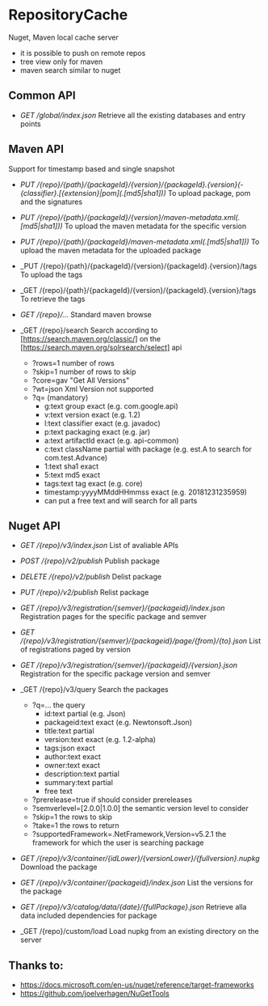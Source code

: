 # RepositoryCache
Nuget, Maven local cache server

* it is possible to push on remote repos
* tree view only for maven
* maven search similar to nuget

## Common API

* _GET /global/index.json_ Retrieve all the existing databases and entry points

## Maven API

Support for timestamp based and single snapshot

* _PUT /{repo}/{path}/{packageId}/{version}/{packageId}.{version}(-{classifier}.\[{extension}|pom\](.\[md5|sha1\]))_	To upload package, pom and the signatures
* _PUT /{repo}/{path}/{packageId}/{version}/maven-metadata.xml(.\[md5|sha1\]))_	To upload the maven metadata for the specific version
* _PUT /{repo}/{path}/{packageId}/maven-metadata.xml(.\[md5|sha1\]))_	To upload the maven metadata for the uploaded package

* _PUT /{repo}/{path}/{packageId}/{version}/{packageId}.{version}/tags To upload the tags
* _GET /{repo}/{path}/{packageId}/{version}/{packageId}.{version}/tags To retrieve the tags

* _GET /{repo}/..._	Standard maven browse

* _GET /{repo}/search Search according to [https://search.maven.org/classic/] on the [https://search.maven.org/solrsearch/select] api
	* ?rows=1 number of rows
	* ?skip=1 number of rows to skip
	* ?core=gav "Get All Versions"
	* ?wt=json Xml Version not supported
	* ?q= (mandatory)
		* g:text group exact (e.g. com.google.api)
		* v:text version exact (e.g. 1.2) 
		* l:text classifier exact (e.g. javadoc)
		* p:text packaging exact (e.g. jar)
		* a:text artifactId exact (e.g. api-common)
		* c:text className partial with package (e.g. est.A to search for com.test.Advance)
		* 1:text sha1 exact
		* 5:text md5 exact
		* tags:text tag exact (e.g. core)
		* timestamp:yyyyMMddHHmmss exact (e.g. 20181231235959)
		* can put a free text and will search for all parts

## Nuget API

* _GET /{repo}/v3/index.json_	List of avaliable APIs
* _POST /{repo}/v2/publish_	Publish package
* _DELETE /{repo}/v2/publish_	Delist package
* _PUT /{repo}/v2/publish_	Relist package
* _GET /{repo}/v3/registration/{semver}/{packageid}/index.json_ Registration pages for the specific package and semver
* _GET /{repo}/v3/registration/{semver}/{packageid}/page/{from}/{to}.json_ List of registrations paged by version
* _GET /{repo}/v3/registration/{semver}/{packageid}/{version}.json_ Registration for the specific package version and semver
* _GET /{repo}/v3/query Search the packages
	* ?q=... the query
		* id:text  partial (e.g. Json)
		* packageid:text exact (e.g. Newtonsoft.Json)
		* title:text partial
		* version:text exact (e.g. 1.2-alpha)
		* tags:json exact
		* author:text exact
		* owner:text exact
		* description:text partial
		* summary:text partial
		* free text 
	* ?prerelease=true if should consider prereleases
	* ?semverlevel=[2.0.0|1.0.0] the semantic version level to consider
	* ?skip=1 the rows to skip
	* ?take=1 the rows to return
	* ?supportedFramework=.NetFramework,Version=v5.2.1 the  framework for which the user is searching package
* _GET /{repo}/v3/container/{idLower}/{versionLower}/{fullversion}.nupkg_ Download the package
* _GET /{repo}/v3/container/{packageid}/index.json_ List the versions for the package
* _GET /{repo}/v3/catalog/data/{date}/{fullPackage}.json_ Retrieve alla data included dependencies for package

* _GET /{repo}/custom/load Load nupkg from an existing directory on the server

## Thanks to:

* https://docs.microsoft.com/en-us/nuget/reference/target-frameworks
* https://github.com/joelverhagen/NuGetTools